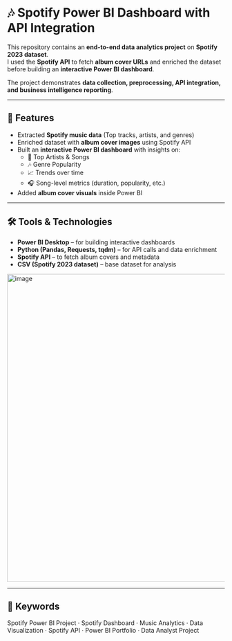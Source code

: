 # 🎶 Spotify Power BI Dashboard with API Integration  

This repository contains an **end-to-end data analytics project** on **Spotify 2023 dataset**.  
I used the **Spotify API** to fetch **album cover URLs** and enriched the dataset before building an **interactive Power BI dashboard**.  

The project demonstrates **data collection, preprocessing, API integration, and business intelligence reporting**.  

---

## 🚀 Features
- Extracted **Spotify music data** (Top tracks, artists, and genres)  
- Enriched dataset with **album cover images** using Spotify API  
- Built an **interactive Power BI dashboard** with insights on:  
  - 🎤 Top Artists & Songs  
  - 🎶 Genre Popularity  
  - 📈 Trends over time  
  - 🎧 Song-level metrics (duration, popularity, etc.)  
- Added **album cover visuals** inside Power BI  

---

## 🛠️ Tools & Technologies
- **Power BI Desktop** – for building interactive dashboards  
- **Python (Pandas, Requests, tqdm)** – for API calls and data enrichment  
- **Spotify API** – to fetch album covers and metadata  
- **CSV (Spotify 2023 dataset)** – base dataset for analysis  
<img width="1295" height="712" alt="image" src="https://github.com/user-attachments/assets/8e4402cf-4d75-4454-898f-13ff758e2265" />

---
## 🔑 Keywords
Spotify Power BI Project · Spotify Dashboard · Music Analytics · Data Visualization · Spotify API · Power BI Portfolio · Data Analyst Project

